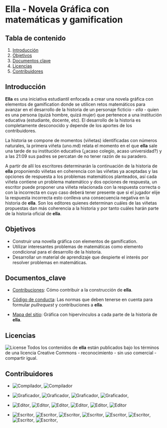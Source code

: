 # Ella - Novela Gráfica con matemáticas y gamification

## Tabla de contenido

1. [Introducción](#Introducción)<a name="Introducción"></a>
2. [Objetivos](#Objetivos)<a name="Objetivos"></a>
3. [Documentos clave](#Documentos_clave)<a name="Documentos_clave"></a>
4. [Licencias](#Licencias)<a name="Licencias"></a>
5. [Contribuidores](#Contribuidores)<a name="Contribuidores"></a>

## Introducción

**Ella** es una iniciativa estudiantil enfocada a crear una novela gráfica con elementos de gamification donde se utilicen retos matemáticos para avanzar en el desarrollo de la historia de un personaje ficticio - _ella_ - quien es una persona (quizá hombre, quizá mujer) que pertenece a una institución educativa (estudiante, docente, etc). El desarrollo de la historia es completamente desconocido y depende de los aportes de los contribuidores.

La historia se compone de momentos (viñetas) identificadas con números naturales, la primera viñeta (uno.md) relata el momento en el que **ella** sale una tarde de su institución educativa (¿acaso colegio, acaso universidad?) y a las 21:09 sus padres se percatan de no tener razón de su paradero.

A partir de allí los escritores determinarán la continuación de la historia de **ella** proponiendo viñetas en coherencia con las viñetas ya aceptadas y las opciones de respuesta a los problemas matemáticos planteados, así cada viñeta contiene un problema matemático y dos opciones de respuesta, un escritor puede proponer una viñeta relacionada con la respuesta correcta o con la incorrecta en cuyo caso deberá tener presente que si el jugador elije la respuesta incorrecta esto conlleva una consecuencia negativa en la historia de **ella**. Son los editores quienes determinan cuáles de las viñetas propuestas dan más coherencia a la historia y por tanto cuáles harán parte de la historia oficial de **ella**.

## Objetivos

- Construir una novella gráfica con elementos de gamification.
- Utilizar interesantes problemas de matemáticas como elemento condicional para el desarrollo de la historia.
- Desarrollar un material de aprendizaje que despierte el interés por resolver problemas en matemáticas.

## Documentos_clave

- [Contribuciones](https://github.com/colegio-seminario-diocesano-de-duitama/ella_GN/blob/master/contribuciones.md): Cómo contribuir a la construcción de **ella**.

- [Código de conducta](https://github.com/colegio-seminario-diocesano-de-duitama/ella_GN/blob/master/código_de_conducta.md): Las normas que deben tenerse en cuenta para formular _pullrequest_ y contribuciones a **ella**.

- [Mapa del sitio](https://github.com/soleil-zero/ella_GN/blob/master/SiteMap.pdf): Gráfica con hipervínculos a cada parte de la historia de **ella**.


## Licencias

![License](https://img.shields.io/badge/license-CC_By_NC_SA_4.0_International-cyangreen) Todos los contenidos de **ella** están publicados bajo los términos de una licencia Creative Commons - reconocimiento - sin uso comercial - compartir igual.

## Contribuidores
- ![Compilador](https://img.shields.io/badge/compilador-Fausto_M_Lagos_S-D5A020), ![Compilador](https://img.shields.io/badge/compilador-María_Sol_Botello-D5A020)

- ![Graficador](https://img.shields.io/badge/graficador-Natalia_Porras-orange), ![Graficador](https://img.shields.io/badge/graficador-Camilo_José_Rivera-orange), ![Graficador](https://img.shields.io/badge/graficador-Laura_Agudelo-orange), ![Graficador](https://img.shields.io/badge/graficador-Diego_Molano-orange),

- ![Editor](https://img.shields.io/badge/editor-Angie_Díaz-green), ![Editor](https://img.shields.io/badge/editor-Sarah_Suárez-green), ![Editor](https://img.shields.io/badge/editor-Juan_Esteban_Torres-green), ![Editor](https://img.shields.io/badge/editor-María_Lucía_Mariño-green), ![Editor](https://img.shields.io/badge/editor-Valentina_Reyes-green), ![Editor](https://img.shields.io/badge/editor-Samuel_Velazco-green)

- ![Escritor](https://img.shields.io/badge/escritor-Diana_Puerto-blue), ![Escritor](https://img.shields.io/badge/escritor-Brayan_Figueredo_-blue), ![Escritor](https://img.shields.io/badge/escritor-Santiago_Vargas_-blue), ![Escritor](https://img.shields.io/badge/escritor-Gabriel_Murcia_-blue), ![Escritor](https://img.shields.io/badge/escritor-Germán_García_-blue), ![Escritor](https://img.shields.io/badge/escritor-Luis_Carlos_Bonilla-blue), ![Escritor](https://img.shields.io/badge/escritor-Juan_Diego_Moreno-blue), ![Escritor](https://img.shields.io/badge/escritor-Néstor_Chacón-blue),
